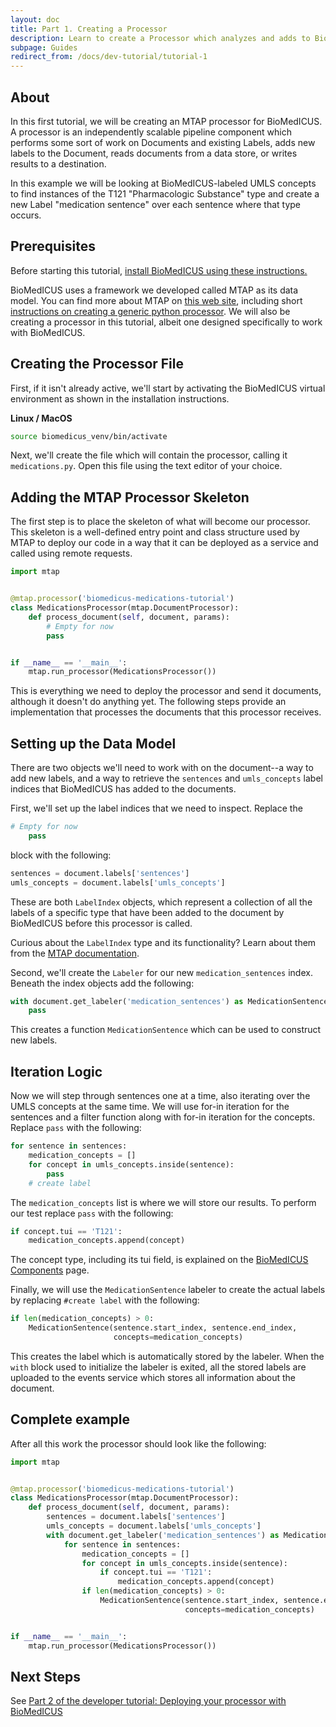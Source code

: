 ```yaml
---
layout: doc
title: Part 1. Creating a Processor
description: Learn to create a Processor which analyzes and adds to BioMedICUS's output
subpage: Guides
redirect_from: /docs/dev-tutorial/tutorial-1
---
```


## About

In this first tutorial, we will be creating an MTAP processor for BioMedICUS. A processor is an independently scalable pipeline component which performs some sort of work on Documents and existing Labels, adds new labels to the Document, reads documents from a data store, or writes results to a destination.

In this example we will be looking at BioMedICUS-labeled UMLS concepts to find instances of the T121 "Pharmacologic Substance" type and create a new Label "medication sentence" over each sentence where that type occurs.

## Prerequisites

Before starting this tutorial, [install BioMedICUS using these instructions.](../installation)

BioMedICUS uses a framework we developed called MTAP as its data model. You can find more about MTAP on [this web site](https://nlpie.github.io/mtap/docs), including short [instructions on creating a generic python processor](https://nlpie.github.io/mtap/docs/tutorials/python.html). We will also be creating a processor in this tutorial, albeit one designed specifically to work with BioMedICUS.


## Creating the Processor File

First, if it isn't already active, we'll start by activating the BioMedICUS virtual environment as shown in the installation instructions.

**Linux / MacOS**
```bash
source biomedicus_venv/bin/activate
```



Next, we'll create the file which will contain the processor, calling it ``medications.py``. Open this file using the text editor of your choice.

## Adding the MTAP Processor Skeleton

The first step is to place the skeleton of what will become our processor. This skeleton is a well-defined entry point and class structure used by MTAP to deploy our code in a way that it can be deployed as a service and called using remote requests.

```python
import mtap


@mtap.processor('biomedicus-medications-tutorial')
class MedicationsProcessor(mtap.DocumentProcessor):
    def process_document(self, document, params):
        # Empty for now
        pass


if __name__ == '__main__':
    mtap.run_processor(MedicationsProcessor())
```

This is everything we need to deploy the processor and send it documents, although it doesn't do anything yet. The following steps provide an implementation that processes the documents that this processor receives.

## Setting up the Data Model

There are two objects we'll need to work with on the document--a way to add new labels, and a way to retrieve the ``sentences`` and ``umls_concepts`` label indices that BioMedICUS has added to the documents.

First, we'll set up the label indices that we need to inspect. Replace the
```python
# Empty for now
    pass
```
block with the following:
```python
sentences = document.labels['sentences']
umls_concepts = document.labels['umls_concepts']
```
These are both ``LabelIndex`` objects, which represent a collection of all the labels of a specific type that have been added to the document by BioMedICUS before this processor is called.

<div class='alert alert-info' role='alert'>
Curious about the <code class="highligher-rogue">LabelIndex</code> type and its functionality? Learn about them from the <a href="https://nlpie.github.io/mtap-python-api/mtap.html#mtap.data.LabelIndex" class="alert-link">MTAP documentation</a>.
</div>


Second, we'll create the ``Labeler`` for our new ``medication_sentences`` index. Beneath the index objects add the following:
```python
with document.get_labeler('medication_sentences') as MedicationSentence:
    pass
```

This creates a function ``MedicationSentence`` which can be used to construct new labels.

## Iteration Logic

Now we will step through sentences one at a time, also iterating over the UMLS concepts at the same time. We will use for-in iteration for the sentences and a filter function along with for-in iteration for the concepts. Replace ``pass`` with the following:

```python
for sentence in sentences:
    medication_concepts = []
    for concept in umls_concepts.inside(sentence):
        pass
    # create label
```

The ``medication_concepts`` list is where we will store our results. To perform our test replace ``pass`` with the following:

```python
if concept.tui == 'T121':
    medication_concepts.append(concept)
```

<div class='alert alert-info' role='alert'>
The concept type, including its tui field, is explained on the <a href="../../components" class="alert-link">BioMedICUS Components</a> page.
</div>

Finally, we will use the ``MedicationSentence`` labeler to create the actual labels by replacing ``#create label`` with the following:

```python
if len(medication_concepts) > 0:
    MedicationSentence(sentence.start_index, sentence.end_index,
                       concepts=medication_concepts)
```

This creates the label which is automatically stored by the labeler. When the ``with`` block used to initialize the labeler is exited, all the stored labels are uploaded to the events service which stores all information about the document.

## Complete example

After all this work the processor should look like the following:

```python
import mtap


@mtap.processor('biomedicus-medications-tutorial')
class MedicationsProcessor(mtap.DocumentProcessor):
    def process_document(self, document, params):
        sentences = document.labels['sentences']
        umls_concepts = document.labels['umls_concepts']
        with document.get_labeler('medication_sentences') as MedicationSentence:
            for sentence in sentences:
                medication_concepts = []
                for concept in umls_concepts.inside(sentence):
                    if concept.tui == 'T121':
                        medication_concepts.append(concept)
                if len(medication_concepts) > 0:
                    MedicationSentence(sentence.start_index, sentence.end_index,
                                       concepts=medication_concepts)


if __name__ == '__main__':
    mtap.run_processor(MedicationsProcessor())
```



## Next Steps

See [Part 2 of the developer tutorial: Deploying your processor with BioMedICUS](tutorial-2)
